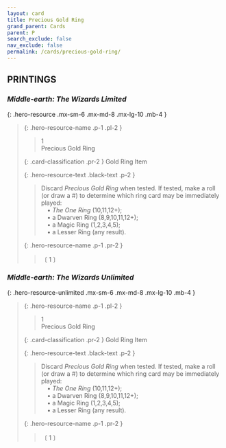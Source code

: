 ```yaml
---
layout: card
title: Precious Gold Ring
grand_parent: Cards
parent: P
search_exclude: false
nav_exclude: false
permalink: /cards/precious-gold-ring/
---
```


## PRINTINGS


### _Middle-earth: The Wizards Limited_

{: .hero-resource .mx-sm-6 .mx-md-8 .mx-lg-10 .mb-4 }
> {: .hero-resource-name .p-1 .pl-2 }
> > <div class="card-mp">1</div>
> > <div class="card-name">Precious Gold Ring</div>
>
> {: .card-classification .pr-2 }
> Gold Ring Item
>
> {: .hero-resource-text .black-text .p-2 }
> > Discard _Precious Gold Ring_ when tested. If tested, make a roll (or draw a #) to determine which ring card may be immediately played:  <br>&emsp;• _The One Ring_ (10,11,12+); <br>&emsp;• a Dwarven Ring (8,9,10,11,12+);  <br>&emsp;• a Magic Ring (1,2,3,4,5);  <br>&emsp;• a Lesser Ring (any result).  
> 
> {: .hero-resource-name .p-1 .pr-2 }
> > <div class="card-shield"></div>
> > <div class="card-corruption">〔 1 〕</div>

### _Middle-earth: The Wizards Unlimited_

{: .hero-resource-unlimited .mx-sm-6 .mx-md-8 .mx-lg-10 .mb-4 }
> {: .hero-resource-name .p-1 .pl-2 }
> > <div class="card-mp">1</div>
> > <div class="card-name">Precious Gold Ring</div>
>
> {: .card-classification .pr-2 }
> Gold Ring Item
>
> {: .hero-resource-text .black-text .p-2 }
> > Discard _Precious Gold Ring_ when tested. If tested, make a roll (or draw a #) to determine which ring card may be immediately played:  <br>&emsp;• _The One Ring_ (10,11,12+); <br>&emsp;• a Dwarven Ring (8,9,10,11,12+);  <br>&emsp;• a Magic Ring (1,2,3,4,5);  <br>&emsp;• a Lesser Ring (any result).  
> 
> {: .hero-resource-name .p-1 .pr-2 }
> > <div class="card-shield"></div>
> > <div class="card-corruption">〔 1 〕</div>
